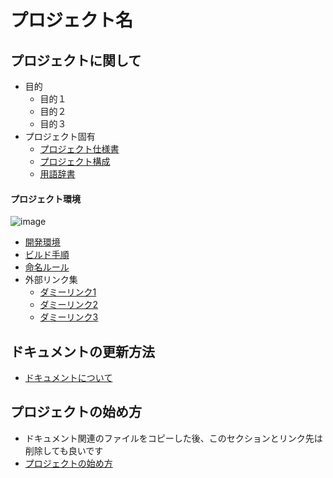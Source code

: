 # プロジェクト名

## プロジェクトに関して

* 目的
    * 目的１
    * 目的２
    * 目的３
* プロジェクト固有
    * [プロジェクト仕様書](./document/specification.md)
    * [プロジェクト構成](./document/structure.md)
    * [用語辞書](./document/words.md)

#### プロジェクト環境

![image](https://img.shields.io/badge/any_text-you_like-0000ff)

* [開発環境](./document/technical_stack.md)
* [ビルド手順](./document/build.md)
* [命名ルール](./document/naming.md)
* 外部リンク集
    * [ダミーリンク1]()
    * [ダミーリンク2]()
    * [ダミーリンク3]()

## ドキュメントの更新方法
* [ドキュメントについて](./document/documentation.md)

## プロジェクトの始め方
* ドキュメント関連のファイルをコピーした後、このセクションとリンク先は削除しても良いです
* [プロジェクトの始め方](./document/first_step.md)

